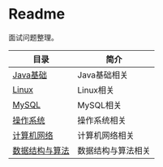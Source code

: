 # Readme

面试问题整理。

| 目录                                  | 简介               |
| ------------------------------------- | ------------------ |
| [Java基础](./Java基础.md)             | Java基础相关       |
| [Linux](./Linux.md)                   | Linux相关          |
| [MySQL](./MySQL.md)                   | MySQL相关          |
| [操作系统](./操作系统.md)             | 操作系统相关       |
| [计算机网络](./计算机网络.md)         | 计算机网络相关     |
| [数据结构与算法](./数据结构与算法.md) | 数据结构与算法相关 |

